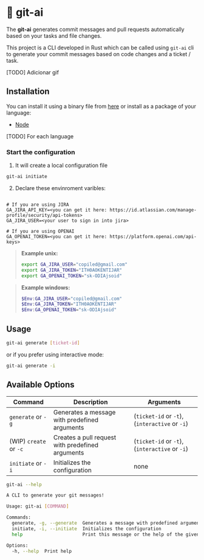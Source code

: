 # 🧠 git-ai

The **git-ai** generates commit messages and pull requests automatically based on your tasks and file changes.

This project is a CLI developed in Rust which can be called using `git-ai` cli to generate your commit messages based on code changes and a ticket / task.

[TODO] Adicionar gif

## Installation

You can install it using a binary file from [here](#todo-add-link) or install as a package of your language:

- [Node](./docs/NODE.md)

[TODO] For each language

### Start the configuration

1. It will create a local configuration file

```bash
git-ai initiate
```

2. Declare these envinroment varibles:

```.env

# If you are using JIRA
GA_JIRA_API_KEY=<you can get it here: https://id.atlassian.com/manage-profile/security/api-tokens>
GA_JIRA_USER=<your user to sign in into jira>

# If you are using OPENAI
GA_OPENAI_TOKEN=<you can get it here: https://platform.openai.com/api-keys>
```

> **Example unix:**  
> ```bash
> export GA_JIRA_USER="copiled@gmail.com"  
> export GA_JIRA_TOKEN="ITH0AOKENTIJAR"  
> export GA_OPENAI_TOKEN="sk-ODIAjsoid"
> ```

> **Example windows:**
> ```powershell
> $Env:GA_JIRA_USER="copiled@gmail.com"  
> $Env:GA_JIRA_TOKEN="ITH0AOKENTIJAR"  
> $Env:GA_OPENAI_TOKEN="sk-ODIAjsoid"
> ```

## Usage

```bash
git-ai generate [ticket-id]
```

or if you prefer using interactive mode:

```bash
git-ai generate -i
```

## Available Options

| Command                | Description                                      | Arguments                                         |
| ---------------------- | ------------------------------------------------ | ------------------------------------------------- |
| `generate` or `-g`     | Generates a message with predefined arguments    | (`ticket-id` or `-t`), (`interactive` or `-i`)    |
| (WIP) `create` or `-c` | Creates a pull request with predefined arguments | (`ticket-id` or `-t`), (`interactive` or `-i`)    |
| `initiate` or `-i`     | Initializes the configuration                    | none                                              |

```bash
git-ai --help  

A CLI to generate your git messages!

Usage: git-ai [COMMAND]

Commands:
  generate, -g, --generate  Generates a message with predefined arguments
  initiate, -i, --initiate  Initializes the configuration
  help                      Print this message or the help of the given subcommand(s)

Options:
  -h, --help  Print help
```
